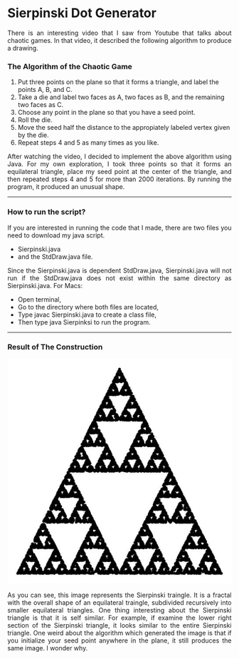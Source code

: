 # Sierpinski Dot Generator

<p align = 'justify'>
There is an interesting video that I saw from Youtube that talks about chaotic games. In that video,
it described the following algorithm to produce a drawing.
</p>

### The Algorithm of the Chaotic Game

1. Put three points on the plane so that it forms a triangle, and label the points A, B, and C.
2. Take a die and label two faces as A, two faces as B, and the remaining two faces as C.
3. Choose any point in the plane so that you have a seed point.
4. Roll the die.
5. Move the seed half the distance to the appropiately labeled vertex given by the die.
6. Repeat steps 4 and 5 as many times as you like.

<p align = 'justify'>
After watching the video, I decided to implement the above algorithm using Java. For my own exploration, I took three points
so that it forms an equilateral triangle, place my seed point at the center of the triangle, and then repeated steps 4 and 5
for more than 2000 iterations. By running the program, it produced an unusual shape.
</p>

---
### How to run the script?

<p align = 'justify'>
If you are interested in running the code that I made, there are two files you need to download my java script.
</p>

 * Sierpinski.java
 * and the StdDraw.java file.

<p align = 'justify'>
Since the Sierpinski.java is dependent StdDraw.java, Sierpinski.java will not run if the StdDraw.java
does not exist within the same directory as Sierpinski.java. For Macs:
</p>

 * Open terminal,
 * Go to the directory where both files are located,
 * Type javac Sierpinski.java to create a class file,
 * Then type java Sierpinksi to run the program.
---

### Result of The Construction

<p align="center">
  <img src="https://github.com/xnell90/Miscellaneous-Projects/blob/master/Sierpinski_Dot_Generator/Sierpinski.jpg"/>
</p>

<p align = 'justify'>
As you can see, this image represents the Sierpinski traingle. It is a fractal with the overall shape of an
equilateral traingle, subdivided recursively into smaller equilateral triangles. One thing interesting about
the Sierpinski triangle is that it is self similar. For example, if examine the lower right section of
the Sierpinski triangle, it looks similar to the entire Sierpinski triangle. One weird about the algorithm
which generated the image is that if you initialize your seed point anywhere in the plane, it still produces
the same image. I wonder why.
</p>
